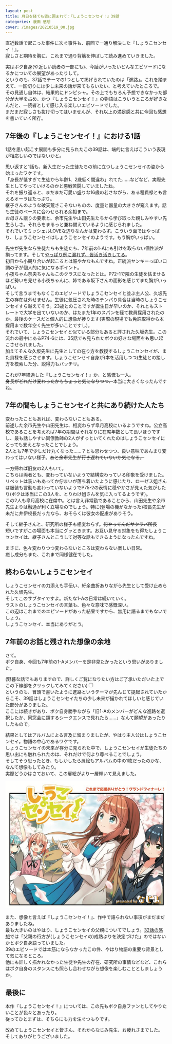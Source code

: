 ```yaml
---
layout: post
title: 月日を経ても皆に囲まれて：『しょうこセンセイ！』39話
categories: 漫画 感想
cover: /images/20210519_00.jpg
---
```


直近数話で起こった事件に次ぐ事件も、前回で一通り解決した『しょうこセンセイ！』。  
寂しさと期待を胸に、これまで通り背筋を伸ばして読み進めていきました。

実はボク自身(や近しい読者の一部にも)、今話がいったいどんなエピソードになるかについての展望があったりして。  
というのも、37話でテーマの1つとして掲げられていたのは「進路」。これを踏まえて、一区切りには少し未来の話が来てもらいたい、と考えていたところで。  
その見通し自体は、結果的にドンピシャ。その上でもちろん予想できなかった部分が大半を占め、かつ『しょうこセンセイ！』の物語はこういうところが好きなんだと、一読者として感じ入る楽しいエピソードでした。  
まだまだ寂しさも抜け切ってはいませんが、それ以上の満足感と共に今回も感想を書いていく所存。

## 7年後の『しょうこセンセイ！』における1話

1話を思い起こす展開も多分に見られたこの39話は、端的に言えばこういう表現が相応しいのではないかと。

思い返すと1話も、新入生だった生徒たちの前に立つしょうこセンセイの姿から始まったワケです。  
「身長が低すぎて生徒から年齢1、2歳低く間違わ」れてた……などなど、実際先生としてやっていけるのかと悪戦苦闘していましたね。  
それを振り返ると、まだまだ可愛い盛りな16歳の若さながら、ある種貫禄とも言えるオーラはたっぷり。  
継子さんのような破天荒さこそないものの、度量と器量の大きさが窺えます。話も生徒のペースに合わせられる余裕まで。  
お母さん譲りの要素と、余市先生や山田先生たちから学び取った親しみやすい先生らしさ。それらをまるっと兼ね備えているように感じられました。  
それでいてミッシェルLOVEな辺りなんかは変わらず。こういう面ではやっぱり、しょうこセンセイはしょうこセンセイのようです。もう胸がいっぱい。

先生が先生なら生徒たちも生徒たち、7年前の1-Aにも引けを取らない個性派が揃ってます。そして[やっぱり例に漏れず、皆活き活きしてる][Ref1]。  
初日から小競り合いが起こるとは賑やかなもんですね。正統派ヤンキーっぽい口調の子が個人的に気になるポイント。  
小夜ちゃん奈央ちゃんもこのクラスになったとは。P72-1で隣の生徒を怯ませるほど勢いを見せる小夜ちゃんに、姉である坂下さんの面影を感じてまた胸がいっぱい。  
そして言うまでもなくこのエピソードでしょうこセンセイと並ぶ主人公、久坂先生の存在は外せません。生徒に気圧された時のテンパり具合は当時のしょうこセンセイすら越えてそう。23歳とのことですが誕生日が早いのか、それともストレートで大学を出ていないのか、はたまた1年のスパンを経て教員採用されたのか。最後のケースだと個人的に想像が捗ります(実際の現場でも免許取得から本採用まで数年空く先生が多いことですし)。  
それでいて、しょうこセンセイと似ている部分もあると評された久坂先生。この流れの最中にあるP74-6には、35話でも見られたボクの好きな場面をも思い起こさせられました。  
加えてそんな久坂先生に先生としての在り方を教授するしょうこセンセイが、また貫禄を感じさせます。しょうこセンセイ自身が(本を活用しつつ)生徒との接し方を模索した分、説得力もバッチリ。

これが7年経過した『しょうこセンセイ！』か、と感慨も一入。  
~~身長がどれだけ変わったかもちょっと気になりつつ、~~本当に大きくなったんですね。

## 7年の間もしょうこセンセイと共にあり続けた人たち

変わったこともあれば、変わらないこともある。  
前述した余市先生や山田先生は、相変わらず皐月高校にいるようですね。公立高校であることを考えれば7年の期間はそれなりに在席年数として長いほうですし、最も話しやすい同僚教師の2人がずっといてくれたのはしょうこセンセイにとっても支えとなったことでしょう。  
2人とも7年で少しだけ丸くなった……？とも思わせつつ、良い意味であんまり変わってはいない様子。~~あと余市先生が行き遅れていないか気になる。~~

一方帰れば旧友の2人もいて。  
こちらは両者とも、変わっていないようで結構変わっている印象を受けました。リベットは装いもあってか佇まいが落ち着いたように感じたり、ローゼス姐さんは服装も言動も変わっていないようでP75-2の表情に穏やかさが見えた気がしたり(ボクは本当にこの3人を、とりわけ姐さんを気に入ってるようです)。  
この2人も皐月高校に在席中。とは言え非常勤であることから、山田先生や余市先生よりは融通が利く立場なのでしょう。特に(登場の機がなかった)校長先生が未だに井伊校長だったなら、おそらくは彼女の配慮がありそう。

そして継子さんと、研究所の様子も相変わらず。~~何やってんだサクラバ所長~~  
短いですがこの場面も本当にグッときます。お互い見守る対象をも得たしょうこセンセイは、継子さんとこうして対等な話もできるようになったんですね。

まさに、色々変わりつつ変わらないところは変わらない楽しい日常。  
癒し成分もまた、これまで同様健在でした。

## 終わらないしょうこセンセイ

しょうこセンセイの力添えも手伝い、紆余曲折ありながら先生として受け止められた久坂先生。  
そしてこのサブタイですよ。新たな1-Aの日常は続いていく。  
ラストのしょうこセンセイの言葉も、色々な意味で感慨深い。  
この辺はこれまでのエピソードがあった結果ですから、無用に語るまでもないでしょう。  
しょうこセンセイ、本当にありがとう。

## 7年前のお話と残された想像の余地

さて。  
ボク自身、今回も7年前の1-Aメンバーを是非見たかったという思いがありました。

<label class="unmask" for="accordion">(野暮な話でもありますので、詳しくご覧になりたい方はご了承いただいた上でこの下線部をクリックしてみてください)</label><input type="checkbox" id="accordion" class="assim"><span class="details">  
というのも、冒頭で書いたように進路というテーマが先んじて提起されていたからこそ、39話はしょうこセンセイたちの少し未来が描かれてほしいと感じていた部分がありました。  
ここには続きがあり、ボク自身勝手ながら「旧1-Aのメンバーがどんな進路を選択したか、同窓会に類するシークエンスで見れたら……」なんて願望があったりしたもので。</span>

結果としてはアルバムによる言及に留まりましたが、やはり主人公はしょうこセンセイ。物語の中心であるワケです。  
しょうこセンセイの未来が存分に見られた中で、しょうこセンセイが生徒たちの思い出にも触れられたのは、それだけで何より尊べることでしょう。  
そしてそう思ったとき、もしかしたら扉絵もアルバムの中の1枚だったのかな、なんて想像もしてみたり。  
実際どうかはさておいて、この扉絵がより一層輝いて見えました。

[![39話より](/images/20210519_00.jpg "39話")][QTD1]  

また、想像と言えば『しょうこセンセイ！』、作中で語られない事項がまだまだありましたね。  
最も大きいのはやはり、しょうこセンセイの父親についてでしょう。[32話の感想][Ref2]では「父親の行方が(しょうこセンセイの)成熟ぶりを決定づけた」のではないかとボク自身語っていました。  
39のエピソードでは本筋にならなかったこの件、やはり物語の重要な背景として気になるところ。  
他にも詳しく描かれなかった生徒や先生の存在、研究所の事情などなど、これらはボク自身のスタンスにも照らし合わせながら想像を楽しむこととしましょうか。

## 最後に

本作『しょうこセンセイ！』については、この先もボク自身ファンとしてやりたいことが色々とあったり。  
従ってひとまずは、そちらにも力を注ぐつもりです。

改めてしょうこセンセイと皆さん、それからなじみ先生、お疲れさまでした。  
そしてありがとうございました。

[Ref1]: /2021-04-19-comic/#%E6%B4%BB%E3%81%8D%E6%B4%BB%E3%81%8D%E3%81%A8%E5%8B%95%E3%81%8D%E5%9B%9E%E3%82%8B%E7%99%BB%E5%A0%B4%E4%BA%BA%E7%89%A9%E3%81%AE%E3%81%BF%E3%82%93%E3%81%AA
[Ref2]: https://fse.tw/y0PWhuKj

[QTD1]: https://twitter.com/mangatimekirara/status/1394654343945617409
